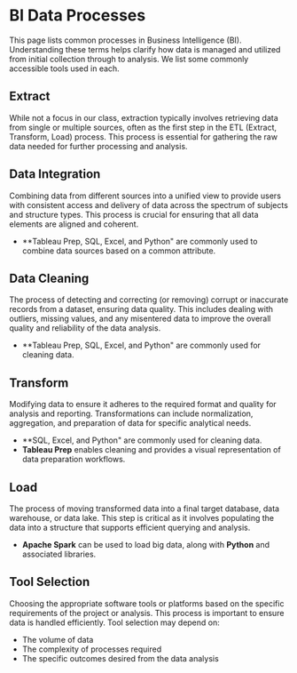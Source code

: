 # BI Data Processes

This page lists common processes in Business Intelligence (BI). 
Understanding these terms helps clarify how data is managed and utilized from initial collection through to analysis.
We list some commonly accessible tools used in each. 

## Extract

While not a focus in our class, extraction typically involves retrieving data from single or multiple sources, often as the first step in the ETL (Extract, Transform, Load) process. 
This process is essential for gathering the raw data needed for further processing and analysis.

## Data Integration

Combining data from different sources into a unified view to provide users with consistent access and delivery of data across the spectrum of subjects and structure types. 
This process is crucial for ensuring that all data elements are aligned and coherent.

- **Tableau Prep, SQL, Excel, and Python" are commonly used to combine data sources based on a common attribute.

## Data Cleaning

The process of detecting and correcting (or removing) corrupt or inaccurate records from a dataset, ensuring data quality. 
This includes dealing with outliers, missing values, and any misentered data to improve the overall quality and reliability of the data analysis.

- **Tableau Prep, SQL, Excel, and Python" are commonly used for cleaning data.

## Transform

Modifying data to ensure it adheres to the required format and quality for analysis and reporting. 
Transformations can include normalization, aggregation, and preparation of data for specific analytical needs.

- **SQL, Excel, and Python" are commonly used for cleaning data.
- **Tableau Prep** enables cleaning and provides a visual representation of data preparation workflows. 

## Load

The process of moving transformed data into a final target database, data warehouse, or data lake. 
This step is critical as it involves populating the data into a structure that supports efficient querying and analysis.

- **Apache Spark** can be used to load big data, along with **Python** and associated libraries. 

## Tool Selection

Choosing the appropriate software tools or platforms based on the specific requirements of the project or analysis. 
This process is important to ensure data is handled efficiently.
Tool selection may depend on:

- The volume of data
- The complexity of processes required
- The specific outcomes desired from the data analysis

